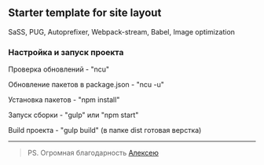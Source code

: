 ## Starter template for site layout

SaSS, PUG, Autoprefixer, Webpack-stream, Babel, Image optimization 

### Настройка и запуск проекта

Проверка обновлений - "ncu"

Обновление пакетов в package.json - "ncu -u"

Установка пакетов - "npm install"

Запуск сборки - "gulp" или "npm start"

Build проекта - "gulp build" (в папке dist готовая верстка)

***

>PS. Огромная благодарность [Алексею](https://github.com/agragregra)